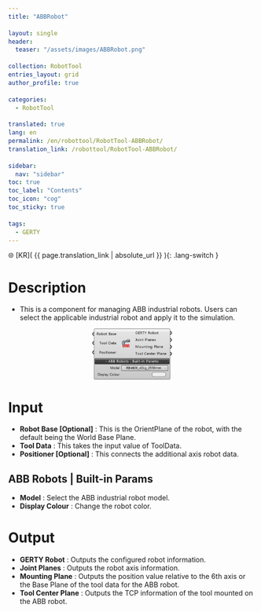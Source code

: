 ```yaml
---
title: "ABBRobot"

layout: single
header:
  teaser: "/assets/images/ABBRobot.png"

collection: RobotTool
entries_layout: grid
author_profile: true

categories:
  - RobotTool

translated: true
lang: en
permalink: /en/robottool/RobotTool-ABBRobot/
translation_link: /robottool/RobotTool-ABBRobot/

sidebar:
  nav: "sidebar"
toc: true
toc_label: "Contents"
toc_icon: "cog"
toc_sticky: true

tags: 
  - GERTY
---
```


🌐 [KR]( {{ page.translation_link | absolute_url }} ){: .lang-switch }

# Description

* This is a component for managing ABB industrial robots. Users can select the applicable industrial robot and apply it to the simulation.

<p align="center">  <img src="/assets/images/ABBRobot.png" align="center" width="32%"></p>

# Input

* **Robot Base [Optional]** : This is the OrientPlane of the robot, with the default being the World Base Plane. 
* **Tool Data** : This takes the input value of ToolData. 
* **Positioner [Optional]** : This connects the additional axis robot data.

## ABB Robots | Built-in Params

* **Model** : Select the ABB industrial robot model. 
* **Display Colour** : Change the robot color.

# Output

* **GERTY Robot** : Outputs the configured robot information.
* **Joint Planes** : Outputs the robot axis information.
* **Mounting Plane** : Outputs the position value relative to the 6th axis or the Base Plane of the tool data for the ABB robot.
* **Tool Center Plane** : Outputs the TCP information of the tool mounted on the ABB robot.
